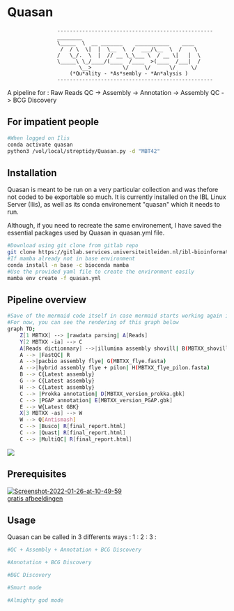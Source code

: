 # Quasan
					--------------------------------------------------  
					________                                
					\_____  \  __ _______    ___________    ____    
					 /  / \  \|  |  \__  \  /  ___/\__  \  /    \   
					/   \_/.  \  |  // __ \_\___ \  / __ \|   |  \   
					\_____\ \_/____/(____  /____  >(____  /___|  /   
					       \__>          \/     \/      \/     \/   
					    (*Qu*ality - *As*sembly - *An*alysis )  
					--------------------------------------------------		
A pipeline for : Raw Reads QC -> Assembly -> Annotation -> Assembly QC -> BCG Discovery
## For impatient people

```bash
#When logged on Ilis
conda activate quasan
python3 /vol/local/streptidy/Quasan.py -d "MBT42"
```

## Installation

Quasan is meant to be run on a very particular collection and was thefore not coded to be exportable so much.
It is currently installed on the IBL Linux Server (Ilis), as well as its conda environement "quasan" which it needs to run.

Although, if you need to recreate the same environement, I have saved the essential packages used by Quasan in quasan.yml file.

```bash
#Download using git clone from gitlab repo
git clone https://gitlab.services.universiteitleiden.nl/ibl-bioinformatic/streptidy.git
#If mamba already not in base environment
conda install -n base -c bioconda mamba
#Use the provided yaml file to create the environment easily
mamba env create -f quasan.yml
```

## Pipeline overview 

```bash
#Save of the mermaid code itself in case mermaid starts working again in gitlab
#For now, you can see the rendering of this graph below
graph TD;
    Z[1 MBTXX] --> |rawdata parsing| A[Reads]
    Y[2 MBTXX -ia] --> C
    A[Reads dictionnary] -->|illumina assembly shovill| B(MBTXX_shovill.fasta)
    A --> |FastQC| R
    A -->|pacbio assembly flye| G(MBTXX_flye.fasta)
    A -->|hybrid assembly flye + pilon| H(MBTXX_flye_pilon.fasta)
    B --> C{Latest assembly}
    G --> C{Latest assembly}
    H --> C{Latest assembly}
    C --> |Prokka annotation| D[MBTXX_version_prokka.gbk]
    C --> |PGAP annotation| E[MBTXX_version_PGAP.gbk]
    E --> W{Latest GBK}
    X[3 MBTXX -as] --> W
    W --> Q[Antismash]
    C --> |Busco| R[final_report.html]
    C --> |Quast| R[final_report.html]
    C --> |MultiQC| R[final_report.html]
```

[![](https://mermaid.ink/img/pako:eNqNU11PwjAU_Ss3fdIoJOobDyYMEBIlATUB3Qi5bIU1dO3SdpqF8t8t61Cm0bin9nzltqfbkVgmlHTIRmGewnM_EuC-1_AKxsHzfL6AVusWrML3BA1CjkozsbHQDR8pJnrh5S_htZdDi6G39DxT6yBhsWFSCFRlxVvGeZExgYBa02zFS9CpfHOoheCsylrWQHuN2uB5nefnuXPQtGfh8QS1OcYrJr8C17ykFoZ12mH3M8qm5UqxpGmCC8gZl8LC6MS8rLBGROCPuntAQ7X5DNl7dvgnO_qT7flzTpTcbt0dCSENHi7QQj_0I71RV4UUy7yStDer7aJpHXYnDePgm_EgOLENKtvsOM8wuK9HmYc3x3JR-3JnnplVm2nYFYbpDHXanCAodCxdR-Ha9cyXiuZSmXZqMt7UTQt3pf_QjQtuWNX6L0pySTKqMmSJe9C7AxIRk9KMRqTjlgmqbUQisXe6InfvmQ4SZqQinTVyTS8JFkY-lSImHaMKehT1GbqfI6tV-w-8Awov)](https://mermaid.live/edit#pako:eNqNU11PwjAU_Ss3fdIoJOobDyYMEBIlATUB3Qi5bIU1dO3SdpqF8t8t61Cm0bin9nzltqfbkVgmlHTIRmGewnM_EuC-1_AKxsHzfL6AVusWrML3BA1CjkozsbHQDR8pJnrh5S_htZdDi6G39DxT6yBhsWFSCFRlxVvGeZExgYBa02zFS9CpfHOoheCsylrWQHuN2uB5nefnuXPQtGfh8QS1OcYrJr8C17ykFoZ12mH3M8qm5UqxpGmCC8gZl8LC6MS8rLBGROCPuntAQ7X5DNl7dvgnO_qT7flzTpTcbt0dCSENHi7QQj_0I71RV4UUy7yStDer7aJpHXYnDePgm_EgOLENKtvsOM8wuK9HmYc3x3JR-3JnnplVm2nYFYbpDHXanCAodCxdR-Ha9cyXiuZSmXZqMt7UTQt3pf_QjQtuWNX6L0pySTKqMmSJe9C7AxIRk9KMRqTjlgmqbUQisXe6InfvmQ4SZqQinTVyTS8JFkY-lSImHaMKehT1GbqfI6tV-w-8Awov)

## Prerequisites

<a href="https://ibb.co/Y03KGxk"><img src="https://i.ibb.co/mNGY73q/Screenshot-2022-01-26-at-10-49-59.png" alt="Screenshot-2022-01-26-at-10-49-59" border="0"></a><br /><a target='_blank' href='https://nl.imgbb.com/'>gratis afbeeldingen</a><br />


## Usage

Quasan can be called in 3 differents ways : 
1 : 
2 : 
3 : 

```python
#QC + Assembly + Annotation + BCG Discovery

#Annotation + BCG Discovery

#BGC Discovery

#Smart mode

#Almighty god mode

```

